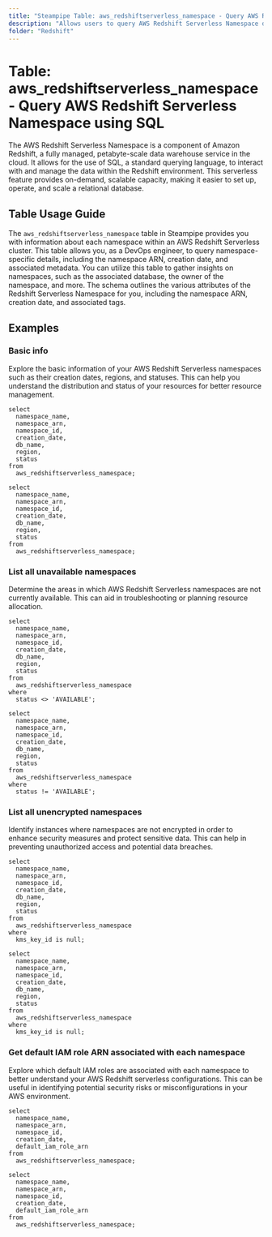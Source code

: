```yaml
---
title: "Steampipe Table: aws_redshiftserverless_namespace - Query AWS Redshift Serverless Namespace using SQL"
description: "Allows users to query AWS Redshift Serverless Namespace data. This table provides information about each namespace within an AWS Redshift Serverless cluster. It allows DevOps engineers to query namespace-specific details, including the namespace ARN, creation date, and associated metadata."
folder: "Redshift"
---
```


# Table: aws_redshiftserverless_namespace - Query AWS Redshift Serverless Namespace using SQL

The AWS Redshift Serverless Namespace is a component of Amazon Redshift, a fully managed, petabyte-scale data warehouse service in the cloud. It allows for the use of SQL, a standard querying language, to interact with and manage the data within the Redshift environment. This serverless feature provides on-demand, scalable capacity, making it easier to set up, operate, and scale a relational database.

## Table Usage Guide

The `aws_redshiftserverless_namespace` table in Steampipe provides you with information about each namespace within an AWS Redshift Serverless cluster. This table allows you, as a DevOps engineer, to query namespace-specific details, including the namespace ARN, creation date, and associated metadata. You can utilize this table to gather insights on namespaces, such as the associated database, the owner of the namespace, and more. The schema outlines the various attributes of the Redshift Serverless Namespace for you, including the namespace ARN, creation date, and associated tags.

## Examples

### Basic info
Explore the basic information of your AWS Redshift Serverless namespaces such as their creation dates, regions, and statuses. This can help you understand the distribution and status of your resources for better resource management.

```sql+postgres
select
  namespace_name,
  namespace_arn,
  namespace_id,
  creation_date,
  db_name,
  region,
  status
from
  aws_redshiftserverless_namespace;
```

```sql+sqlite
select
  namespace_name,
  namespace_arn,
  namespace_id,
  creation_date,
  db_name,
  region,
  status
from
  aws_redshiftserverless_namespace;
```

### List all unavailable namespaces
Determine the areas in which AWS Redshift Serverless namespaces are not currently available. This can aid in troubleshooting or planning resource allocation.

```sql+postgres
select
  namespace_name,
  namespace_arn,
  namespace_id,
  creation_date,
  db_name,
  region,
  status
from
  aws_redshiftserverless_namespace
where
  status <> 'AVAILABLE';
```

```sql+sqlite
select
  namespace_name,
  namespace_arn,
  namespace_id,
  creation_date,
  db_name,
  region,
  status
from
  aws_redshiftserverless_namespace
where
  status != 'AVAILABLE';
```

### List all unencrypted namespaces
Identify instances where namespaces are not encrypted in order to enhance security measures and protect sensitive data. This can help in preventing unauthorized access and potential data breaches.

```sql+postgres
select
  namespace_name,
  namespace_arn,
  namespace_id,
  creation_date,
  db_name,
  region,
  status
from
  aws_redshiftserverless_namespace
where
  kms_key_id is null;
```

```sql+sqlite
select
  namespace_name,
  namespace_arn,
  namespace_id,
  creation_date,
  db_name,
  region,
  status
from
  aws_redshiftserverless_namespace
where
  kms_key_id is null;
```

### Get default IAM role ARN associated with each namespace
Explore which default IAM roles are associated with each namespace to better understand your AWS Redshift serverless configurations. This can be useful in identifying potential security risks or misconfigurations in your AWS environment.

```sql+postgres
select
  namespace_name,
  namespace_arn,
  namespace_id,
  creation_date,
  default_iam_role_arn
from
  aws_redshiftserverless_namespace;
```

```sql+sqlite
select
  namespace_name,
  namespace_arn,
  namespace_id,
  creation_date,
  default_iam_role_arn
from
  aws_redshiftserverless_namespace;
```